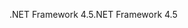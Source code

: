 <span data-ttu-id="b64a4-101">.NET Framework 4.5</span><span class="sxs-lookup"><span data-stu-id="b64a4-101">.NET Framework 4.5</span></span>